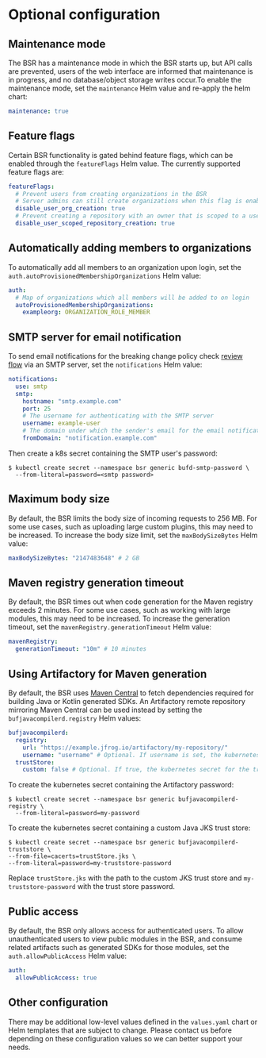 # Optional configuration

## Maintenance mode

The BSR has a maintenance mode in which the BSR starts up, but API calls are prevented, users of the web interface are informed that maintenance is in progress, and no database/object storage writes occur.To enable the maintenance mode, set the `maintenance` Helm value and re-apply the helm chart:

```yaml
maintenance: true
```

## Feature flags

Certain BSR functionality is gated behind feature flags, which can be enabled through the `featureFlags` Helm value. The currently supported feature flags are:

```yaml
featureFlags:
  # Prevent users from creating organizations in the BSR
  # Server admins can still create organizations when this flag is enabled
  disable_user_org_creation: true
  # Prevent creating a repository with an owner that is scoped to a user
  disable_user_scoped_repository_creation: true
```

## Automatically adding members to organizations

To automatically add all members to an organization upon login, set the `auth.autoProvisionedMembershipOrganizations` Helm value:

```yaml
auth:
  # Map of organizations which all members will be added to on login
  autoProvisionedMembershipOrganizations:
    exampleorg: ORGANIZATION_ROLE_MEMBER
```

## SMTP server for email notification

To send email notifications for the breaking change policy check [review flow](../../../policy-checks/breaking/overview/#review-flow) via an SMTP server, set the `notifications` Helm value:

```yaml
notifications:
  use: smtp
  smtp:
    hostname: "smtp.example.com"
    port: 25
    # The username for authenticating with the SMTP server
    username: example-user
    # The domain under which the sender's email for the email notification will be included
    fromDomain: "notification.example.com"
```

Then create a k8s secret containing the SMTP user's password:

```console
$ kubectl create secret --namespace bsr generic bufd-smtp-password \
  --from-literal=password=<smtp password>
```

## Maximum body size

By default, the BSR limits the body size of incoming requests to 256 MB. For some use cases, such as uploading large custom plugins, this may need to be increased. To increase the body size limit, set the `maxBodySizeBytes` Helm value:

```yaml
maxBodySizeBytes: "2147483648" # 2 GB
```

## Maven registry generation timeout

By default, the BSR times out when code generation for the Maven registry exceeds 2 minutes. For some use cases, such as working with large modules, this may need to be increased. To increase the generation timeout, set the `mavenRegistry.generationTimeout` Helm value:

```yaml
mavenRegistry:
  generationTimeout: "10m" # 10 minutes
```

## Using Artifactory for Maven generation

By default, the BSR uses [Maven Central](https://repo.maven.apache.org/maven2/) to fetch dependencies required for building Java or Kotlin generated SDKs. An Artifactory remote repository mirroring Maven Central can be used instead by setting the `bufjavacompilerd.registry` Helm values:

```yaml
bufjavacompilerd:
  registry:
    url: "https://example.jfrog.io/artifactory/my-repository/"
    username: "username" # Optional. If username is set, the kubernetes secret containing the password must also be present
  trustStore:
    custom: false # Optional. If true, the kubernetes secret for the trust store must also be present
```

To create the kubernetes secret containing the Artifactory password:

```console
$ kubectl create secret --namespace bsr generic bufjavacompilerd-registry \
  --from-literal=password=my-password
```

To create the kubernetes secret containing a custom Java JKS trust store:

```console
$ kubectl create secret --namespace bsr generic bufjavacompilerd-truststore \
--from-file=cacerts=trustStore.jks \
--from-literal=password=my-truststore-password
```

Replace `trustStore.jks` with the path to the custom JKS trust store and `my-truststore-password` with the trust store password.

## Public access

By default, the BSR only allows access for authenticated users. To allow unauthenticated users to view public modules in the BSR, and consume related artifacts such as generated SDKs for those modules, set the `auth.allowPublicAccess` Helm value:

```yaml
auth:
  allowPublicAccess: true
```

## Other configuration

There may be additional low-level values defined in the `values.yaml` chart or Helm templates that are subject to change. Please contact us before depending on these configuration values so we can better support your needs.
